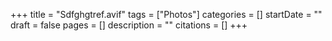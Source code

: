 +++
title = "Sdfghgtref.avif"
tags = ["Photos"]
categories = []
startDate = ""
draft = false
pages = []
description = ""
citations = []
+++
